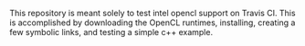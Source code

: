 This repository is meant solely to test intel opencl support on Travis CI.  This is accomplished by downloading the OpenCL runtimes, installing, creating a few symbolic links, and testing a simple c++ example.
